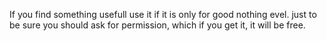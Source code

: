 If you find something usefull use it if it is only for good nothing evel. just to be sure you should ask for permission, which if you get it, it will be free.
